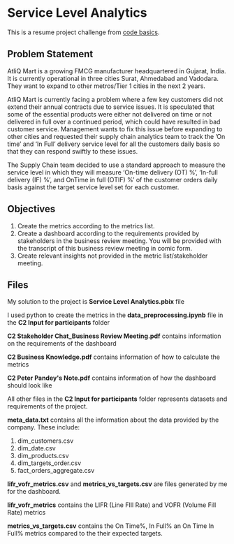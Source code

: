 <h1> Service Level Analytics </h1>
<p> This is a resume project challenge from <a href="https://codebasics.io/challenge/codebasics-resume-project-challenge/5">code basics</a>.</p>
<h2>Problem Statement</h2>
<p>AtliQ Mart is a growing FMCG manufacturer headquartered in Gujarat, India. It is currently operational in three cities Surat, Ahmedabad and Vadodara. They want to expand to other metros/Tier 1 cities in the next 2 years.

AtliQ Mart is currently facing a problem where a few key customers did not extend their annual contracts due to service issues. It is speculated that some of the essential products were either not delivered on time or not delivered in full over a continued period, which could have resulted in bad customer service. Management wants to fix this issue before expanding to other cities and requested their supply chain analytics team to track the ’On time’ and ‘In Full’ delivery service level for all the customers daily basis so that they can respond swiftly to these issues.

The Supply Chain team decided to use a standard approach to measure the service level in which they will measure ‘On-time delivery (OT) %’, ‘In-full delivery (IF) %’, and OnTime in full (OTIF) %’ of the customer orders daily basis against the target service level set for each customer.</p>

<h2>Objectives</h2>
<ol>
  <li>Create the metrics according to the metrics list.</li>
  <li>Create a dashboard according to the requirements provided by stakeholders in the business review meeting. You will be provided with the transcript of this business review meeting in comic form.</li>
  <li>Create relevant insights not provided in the metric list/stakeholder meeting.</li>
</ol>

<h2>Files</h2>
<p>My solution to the project is <strong>Service Level Analytics.pbix</strong> file</p>
<p>I used python to create the metrics in the <strong>data_preprocessing.ipynb</strong> file in the <strong>C2 Input for participants</strong> folder</p> 
<p><strong> C2 Stakeholder Chat_Business Review Meeting.pdf</strong> contains information on the requirements of the dashboard </p>
<p><strong> C2 Business Knowledge.pdf</strong> contains information of how to calculate the metrics</p>
<p><strong> C2 Peter Pandey's Note.pdf</strong> contains information of how the dashboard should look like </p>
<p>All other files in the <strong>C2 Input for participants</strong> folder represents datasets and requirements of the project.</p>
<p><strong>meta_data.txt</strong> contains all the information about the data provided by the company. These include:</p>
<ol>
  <li>dim_customers.csv</li>
  <li>dim_date.csv</li>
  <li>dim_products.csv</li>
  <li>dim_targets_order.csv</li>
  <li>fact_orders_aggregate.csv</li>
</ol>
<p> <strong>lifr_vofr_metrics.csv</strong> and <strong>metrics_vs_targets.csv</strong> are files generated by me for the dashboard.
<p> <strong>lifr_vofr_metrics</strong> contains the LIFR (Line FIll Rate) and VOFR (Volume Fill Rate) metrics </p>
<p> <strong>metrics_vs_targets.csv</strong> contains the On Time%, In Full% an On Time In Full% metrics compared to the their expected targets.</p>








